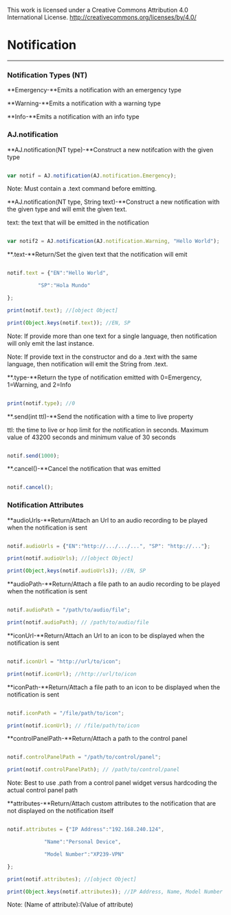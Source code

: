This work is licensed under a Creative Commons Attribution 4.0 International License.
http://creativecommons.org/licenses/by/4.0/

# Notification

***

### Notification Types (NT)

**Emergency-**Emits a notification with an emergency type

**Warning-**Emits a notification with a warning type

**Info-**Emits a notification with an info type



### AJ.notification

**AJ.notification(NT type)-**Construct a new notifcation with the given type

```javascript

var notif = AJ.notification(AJ.notification.Emergency);

```

Note: Must contain a .text command before emitting.



**AJ.notification(NT type, String text)-**Construct a new notification with the given type and will emit the given text.

text: the text that will be emitted in the notification

```javascript

var notif2 = AJ.notification(AJ.notification.Warning, "Hello World");

```

**.text-**Return/Set the given text that the notification will emit

```javascript

notif.text = {"EN":"Hello World",

	      "SP":"Hola Mundo"

};

print(notif.text); //[object Object]

print(Object.keys(notif.text)); //EN, SP

```

Note: If provide more than one text for a single language, then notification will only emit the last instance.

Note: If provide text in the constructor and do a .text with the same language, then notification will emit the String from .text.



**.type-**Return the type of notification emitted with 0=Emergency, 1=Warning, and 2=Info

```javascript

print(notif.type); //0

```


**.send(int ttl)-**Send the notification with a time to live property

ttl: the time to live or hop limit for the notification in seconds. Maximum value of 43200 seconds and minimum value of 30 seconds

```javascript

notif.send(1000);

```

**.cancel()-**Cancel the notification that was emitted

```javascript

notif.cancel();

```

### Notification Attributes

**audioUrls-**Return/Attach an Url to an audio recording to be played when the notification is sent

```javascript

notif.audioUrls = {"EN":"http://.../.../...", "SP": "http://..."};

print(notif.audioUrls); //[object Object]

print(Object,keys(notif.audioUrls)); //EN, SP

```

**audioPath-**Return/Attach a file path to an audio recording to be played when the notification is sent

```javascript

notif.audioPath = "/path/to/audio/file";

print(notif.audioPath); // /path/to/audio/file

```

**iconUrl-**Return/Attach an Url to an icon to be displayed when the notification is sent

```javascript

notif.iconUrl = "http://url/to/icon";

print(notif.iconUrl); //http://url/to/icon

```

**iconPath-**Return/Attach a file path to an icon to be displayed when the notification is sent

```javascript

notif.iconPath = "/file/path/to/icon";

print(notif.iconUrl); // /file/path/to/icon
```

**controlPanelPath-**Return/Attach a path to the control panel

```javascript

notif.controlPanelPath = "/path/to/control/panel";

print(notif.controlPanelPath); // /path/to/control/panel

```

Note: Best to use .path from a control panel widget versus hardcoding the actual control panel path


**attributes-**Return/Attach custom attributes to the notification that are not displayed on the notification itself

```javascript

notif.attributes = {"IP Address":"192.168.240.124",

		    "Name":"Personal Device",

		    "Model Number":"XP239-VPN"

};

print(notif.attributes); //[object Object]

print(Object.keys(notif.attributes)); //IP Address, Name, Model Number

```

Note: (Name of attribute):(Value of attribute)
